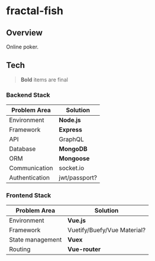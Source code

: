 # fractal-fish

## Overview

Online poker.

## Tech

> **Bold** items are final

### Backend Stack

| Problem Area | Solution |
| --- | --- |
| Environment | **Node.js** |
| Framework | **Express** |
| API | GraphQL |
| Database | **MongoDB** |
| ORM | **Mongoose** |
| Communication | socket.io |
| Authentication | jwt/passport? |

### Frontend Stack

| Problem Area | Solution |
| --- | --- |
| Environment | **Vue.js** |
| Framework | Vuetify/Buefy/Vue Material? |
| State management | **Vuex** |
| Routing | **Vue-router** |
